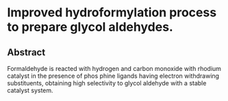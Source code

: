 # Improved hydroformylation process to prepare glycol aldehydes.

## Abstract
Formaldehyde is reacted with hydrogen and carbon monoxide with rhodium catalyst in the presence of phos phine ligands having electron withdrawing substituents, obtaining high selectivity to glycol aldehyde with a stable catalyst system.